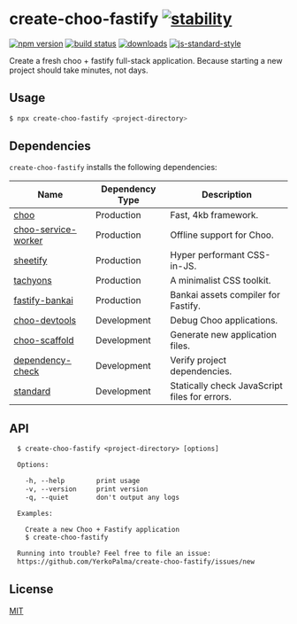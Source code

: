 # create-choo-fastify [![stability][0]][1]
[![npm version][2]][3] [![build status][4]][5]
[![downloads][8]][9] [![js-standard-style][10]][11]

Create a fresh choo + fastify full-stack application. Because starting a new 
project should take minutes, not days.

## Usage
```sh
$ npx create-choo-fastify <project-directory>
```
## Dependencies
`create-choo-fastify` installs the following dependencies:

Name                                                                 | Dependency Type | Description |
---------------------------------------------------------------------|-----------------|-------------|
[choo](https://github.com/choojs/choo)                               | Production      | Fast, 4kb framework.
[choo-service-worker](https://github.com/choojs/choo-service-worker) | Production      | Offline support for Choo.
[sheetify](https://github.com/stackcss/sheetify/)                    | Production      | Hyper performant CSS-in-JS.
[tachyons](http://tachyons.io/)                                      | Production      | A minimalist CSS toolkit.
[fastify-bankai](https://github.com/fastify/fastify-bankai)          | Production      | Bankai assets compiler for Fastify.
[choo-devtools](https://github.com/choojs/choo-devtools)             | Development     | Debug Choo applications.
[choo-scaffold](https://github.com/choojs/choo-scaffold)             | Development     | Generate new application files.
[dependency-check](https://github.com/maxogden/dependency-check)     | Development     | Verify project dependencies.
[standard](https://standardjs.com/)                                  | Development     | Statically check JavaScript files for errors.

## API
```txt
  $ create-choo-fastify <project-directory> [options]

  Options:

    -h, --help        print usage
    -v, --version     print version
    -q, --quiet       don't output any logs

  Examples:

    Create a new Choo + Fastify application
    $ create-choo-fastify

  Running into trouble? Feel free to file an issue:
  https://github.com/YerkoPalma/create-choo-fastify/issues/new
```

## License
[MIT](https://tldrlegal.com/license/mit-license)

[0]: https://img.shields.io/badge/stability-experimental-orange.svg?style=flat-square
[1]: https://nodejs.org/api/documentation.html#documentation_stability_index
[2]: https://img.shields.io/npm/v/create-choo-app.svg?style=flat-square
[3]: https://npmjs.org/package/create-choo-app
[4]: https://img.shields.io/travis/choojs/create-choo-app/master.svg?style=flat-square
[5]: https://travis-ci.org/choojs/create-choo-app
[6]: https://img.shields.io/codecov/c/github/choojs/create-choo-app/master.svg?style=flat-square
[7]: https://codecov.io/github/choojs/create-choo-app
[8]: http://img.shields.io/npm/dm/create-choo-app.svg?style=flat-square
[9]: https://npmjs.org/package/create-choo-app
[10]: https://img.shields.io/badge/code%20style-standard-brightgreen.svg?style=flat-square
[11]: https://github.com/feross/standard
